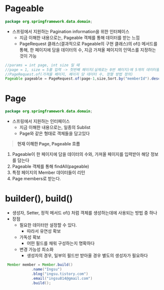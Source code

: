 # **Pageable**

```java
package org.springframework.data.domain;
```

-   스프링에서 지원하는 Pagination information을 위한 인터페이스
    -   지금 이해한 내용으로는, Pageable 객체를 통해 데이터를 받는 느낌
    -   PageRequest 클래스(결과적으로 Pageable의 구현 클래스)의 of() 메서드를 통해, 한 페이지에 담을 데이터의 수, 지금 가져올 페이지의 인덱스를 지정하는 것이 가능

```java
//params = int page, int size 일 때
//page = 1, size = 5를 입력 -> 첫번째 페이지(실제로는 0번 페이지)에 5개의 데이터를 담아 응답
//PageRequest.of(가져올 페이지, 페이지 당 데이터 수, 정렬 방법 정의)
Pageable pageable = PageRequest.of(page-1,size,Sort.by("memberId").descending());
```

# **Page**

```java
package org.springframework.data.domain;
```

-   스프링에서 지원하는 인터페이스
    -   지금 이해한 내용으로는, 일종의 Sublist
    -   Page<Member>와 같은 형태로 객체들을 담고있다

> **현재 이해한 Page, Pageable 흐름**

1.  Pageable이 한 페이지에 담을 데이터의 수와, 가져올 페이지를 입력받아 해당 정보를 담는다
2.  Pageable 객체를 통해 findAll(pageable)
3.  특정 페이지의 Member 데이터들이 리턴
4.  Page<Member> members로 받는다.

# **builder(), build()**

-   생성자, Setter, 정적 메서드 of() 처럼 객체를 생성하는데에 사용되는 방법 중 하나
-   장점
    -   필요한 데이터만 설정할 수 있다.
        -   따라서 유연성 확보
    -   가독성 확보
        -   어떤 필드를 채워 구성하는지 명확하다
    -   변경 가능성 최소화
        -   생성자의 경우, 일부의 필드만 받아올 경우 별도의 생성자가 필요하다

```java
 Member member = Member.build()
            .name("Ingsu")
            .blog("ingsu.tistory.com")
            .email("ingsu814@gmail.com")
            .build();
```
